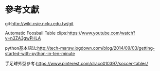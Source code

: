 參考文獻
===

git:http://wiki.csie.ncku.edu.tw/git

Automatic Foosball Table clips:https://www.youtube.com/watch?v=n3ZA3gwPHLA

python基本語法:http://tech-marsw.logdown.com/blog/2014/09/03/getting-started-with-python-in-ten-minute

手足球外型參考:https://www.pinterest.com/draco010397/soccer-tables/
